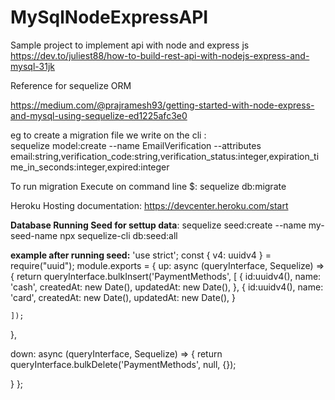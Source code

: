# MySqlNodeExpressAPI
Sample project to implement api with node and express js
https://dev.to/juliest88/how-to-build-rest-api-with-nodejs-express-and-mysql-31jk


Reference for sequelize ORM

https://medium.com/@prajramesh93/getting-started-with-node-express-and-mysql-using-sequelize-ed1225afc3e0

eg to create a migration file we write on the cli :  
sequelize model:create --name EmailVerification --attributes email:string,verification_code:string,verification_status:integer,expiration_time_in_seconds:integer,expired:integer

To run migration Execute on command line $: sequelize db:migrate

Heroku Hosting documentation:
https://devcenter.heroku.com/start

**Database Running Seed for settup data**:
sequelize seed:create --name my-seed-name
npx sequelize-cli db:seed:all

**example after running seed:**
'use strict';
const { v4: uuidv4 } = require("uuid");
module.exports = {
  up: async (queryInterface, Sequelize) => {
     return queryInterface.bulkInsert('PaymentMethods', [
      {
        id:uuidv4(),
        name: 'cash',
        createdAt: new Date(),
        updatedAt: new Date(),
      },
      {
        id:uuidv4(),
        name: 'card',
        createdAt: new Date(),
        updatedAt: new Date(),
      }

    ]); 
    
    
  },

  down: async (queryInterface, Sequelize) => {
     return queryInterface.bulkDelete('PaymentMethods', null, {});
    
  }
};
